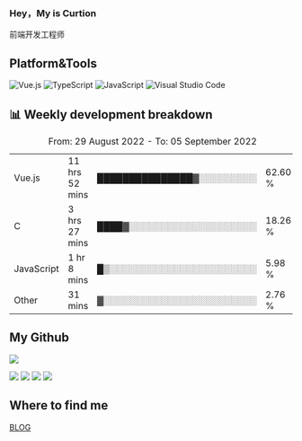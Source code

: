 ### Hey，My is Curtion
前端开发工程师
## Platform&Tools

![Vue.js](https://img.shields.io/badge/-Vue.js-4FC08D?style=flat-square&logo=Vue.js&logoColor=white)
![TypeScript](https://img.shields.io/badge/-TypeScript-007ACC?style=flat-square&logo=typescript&logoColor=white)
![JavaScript](https://img.shields.io/badge/-JavaScript-F7DF1E?style=flat-square&logo=javascript&logoColor=black)
![Visual Studio Code](https://img.shields.io/badge/-VSCode-007ACC?style=flat-square&logo=Visual-Studio-Code&logoColor=white)

## 📊 Weekly development breakdown

<!--START_SECTION:waka-->

<table><caption>From: 29 August 2022 - To: 05 September 2022</caption><tr><td>Vue.js</td><td>11 hrs 52 mins</td><td>███████████████▓░░░░░░░░░</td><td>62.60 %</td></tr><tr><td>C</td><td>3 hrs 27 mins</td><td>████▓░░░░░░░░░░░░░░░░░░░░</td><td>18.26 %</td></tr><tr><td>JavaScript</td><td>1 hr 8 mins</td><td>█▒░░░░░░░░░░░░░░░░░░░░░░░</td><td>5.98 %</td></tr><tr><td>Other</td><td>31 mins</td><td>▓░░░░░░░░░░░░░░░░░░░░░░░░</td><td>2.76 %</td></tr></table>

<!--END_SECTION:waka-->

## My Github

![](http://github-profile-summary-cards.vercel.app/api/cards/profile-details?username=curtion&theme=nord_bright)

![](http://github-profile-summary-cards.vercel.app/api/cards/stats?username=curtion&theme=nord_bright)
![](http://github-profile-summary-cards.vercel.app/api/cards/productive-time?username=curtion&theme=nord_bright&utcOffset=8)
![](http://github-profile-summary-cards.vercel.app/api/cards/repos-per-language?username=curtion&theme=nord_bright)
![](http://github-profile-summary-cards.vercel.app/api/cards/most-commit-language?username=curtion&theme=nord_bright)

## Where to find me

[BLOG](https://blog.3gxk.net)
